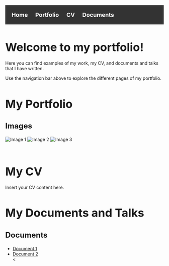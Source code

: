 <!DOCTYPE html>
<html>
<head>
  <meta charset="UTF-8">
  <title>My Portfolio</title>
  <style>
    /* Styles for the navigation bar */
    nav {
      display: flex;
      justify-content: space-between;
      align-items: center;
      background-color: #333;
      color: #fff;
      padding: 20px;
    }
    nav a {
      color: #fff;
      text-decoration: none;
      margin-right: 20px;
      font-weight: bold;
      font-size: 18px;
    }
    nav a:hover {
      text-decoration: underline;
    }

    /* Styles for the page content */
    main {
      max-width: 800px;
      margin: 0 auto;
      padding: 40px;
    }
    h1 {
      font-size: 36px;
      margin-bottom: 20px;
    }
    h2 {
      font-size: 24px;
      margin-bottom: 20px;
    }
    img {
      max-width: 100%;
      height: auto;
      margin-bottom: 20px;
    }
  </style>
  <script>
    // Generate random pastel color for the background
    function getRandomPastelColor() {
      var r = Math.floor((Math.random() * 256 + 64) / 2);
      var g = Math.floor((Math.random() * 256 + 64) / 2);
      var b = Math.floor((Math.random() * 256 + 64) / 2);
      return "rgb(" + r + "," + g + "," + b + ")";
    }

    // Set the background color to a random pastel color on load
    window.onload = function() {
      document.body.style.backgroundColor = getRandomPastelColor();
    }
  </script>
</head>
<body>
  <!-- Navigation bar with random pastel color background -->
  <nav style="background-color: ${getRandomPastelColor()}">
    <div>
      <a href="#">Home</a>
      <a href="#portfolio">Portfolio</a>
      <a href="#cv">CV</a>
      <a href="#documents">Documents</a>
    </div>
  </nav>

  <!-- Front page content -->
  <main>
    <h1>Welcome to my portfolio!</h1>
    <p>Here you can find examples of my work, my CV, and documents and talks that I have written.</p>
    <p>Use the navigation bar above to explore the different pages of my portfolio.</p>
  </main>

  <!-- Portfolio page content -->
  <main id="portfolio">
    <h1>My Portfolio</h1>
    <h2>Images</h2>
    <img src="image1.jpg" alt="Image 1">
    <img src="image2.jpg" alt="Image 2">
    <img src="image3.jpg" alt="Image 3">
  </main>

  <!-- CV page content -->
  <main id="cv">
    <h1>My CV</h1>
    <p>Insert your CV content here.</p>
  </main>

  <!-- Documents page content -->
  <main id="documents">
    <h1>My Documents and Talks</h1>
    <h2>Documents</h2>
    <ul>
      <li><a href="document1.pdf">Document 1</a></li>
      <li><a href="document2.pdf">Document 2</a></li>
      <
